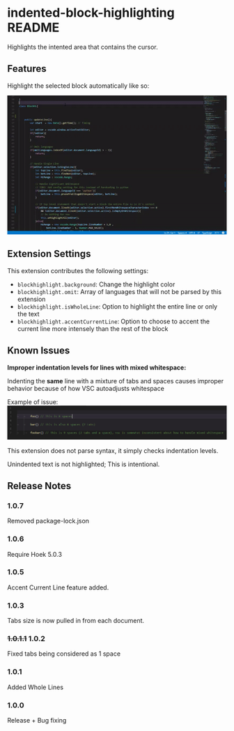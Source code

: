 # indented-block-highlighting README

Highlights the intented area that contains the cursor.

## Features

Highlight the selected block automatically like so:

![Color is 200 red, 100 green, 255 blue, 0.05 alpha](usage.gif "Example")


## Extension Settings

This extension contributes the following settings:

* `blockhighlight.background`: Change the highlight color
* `blockhighlight.omit`: Array of languages that will not be parsed by this extension
* `blockhighlight.isWholeLine`: Option to highlight the entire line or only the text
* `blockhighlight.accentCurrentLine`: Option to choose to accent the current line more intensely than the rest of the block

## Known Issues

**Improper indentation levels for lines with mixed whitespace:**

Indenting the **same** line with a mixture of tabs and spaces causes improper behavior because of how VSC autoadjusts whitespace

Example of issue:
![Autoindent issue](whitespace-issue.png "Improper mixed whitespace issue.")

This extension does not parse syntax, it simply checks indentation levels.

Unindented text is not highlighted; This is intentional.

## Release Notes

### 1.0.7

Removed package-lock.json

### 1.0.6

Require Hoek 5.0.3

### 1.0.5

Accent Current Line feature added.

### 1.0.3

Tabs size is now pulled in from each document.

### ~~1.0.1.1~~ 1.0.2

Fixed tabs being considered as 1 space

### 1.0.1

Added Whole Lines

### 1.0.0

Release + Bug fixing
